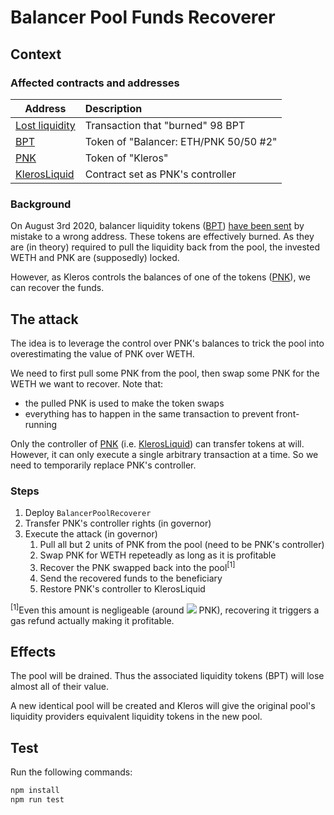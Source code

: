 # Balancer Pool Funds Recoverer

## Context

### Affected contracts and addresses

|                                                    Address                                                     | Description                           |
| -------------------------------------------------------------------------------------------------------------- |:------------------------------------- |
| [Lost liquidity](https://etherscan.io/tx/0xbb26dbc1a8da0a136d95276bf6193244ca07075db8fbb8a9d56cfdd90571af90)   | Transaction that "burned" 98 BPT      |
| [BPT](https://etherscan.io/token/0xc81d50c17754b379f1088574cf723be4fb00307d)                                   | Token of "Balancer: ETH/PNK 50/50 #2" |
| [PNK](https://etherscan.io/token/0x93ed3fbe21207ec2e8f2d3c3de6e058cb73bc04d)                                   | Token of "Kleros"                     |
| [KlerosLiquid](https://etherscan.io/address/0x988b3a538b618c7a603e1c11ab82cd16dbe28069)                        | Contract set as PNK's controller      |

### Background

On August 3rd 2020, balancer liquidity tokens ([BPT](https://etherscan.io/token/0xc81d50c17754b379f1088574cf723be4fb00307d)) [have been sent](https://etherscan.io/tx/0xbb26dbc1a8da0a136d95276bf6193244ca07075db8fbb8a9d56cfdd90571af90) by mistake to a wrong address.
These tokens are effectively burned. As they are (in theory) required to pull the liquidity back from the pool, the invested WETH and PNK are (supposedly) locked.

However, as Kleros controls the balances of one of the tokens ([PNK](https://etherscan.io/token/0x93ed3fbe21207ec2e8f2d3c3de6e058cb73bc04d)), we can recover the funds.

## The attack

The idea is to leverage the control over PNK's balances to trick the pool into overestimating the value of PNK over WETH.

We need to first pull some PNK from the pool, then swap some PNK for the WETH we want to recover. Note that:
- the pulled PNK is used to make the token swaps
- everything has to happen in the same transaction to prevent front-running

Only the controller of [PNK](https://etherscan.io/token/0x93ed3fbe21207ec2e8f2d3c3de6e058cb73bc04d) (i.e. [KlerosLiquid](https://etherscan.io/address/0x988b3a538b618c7a603e1c11ab82cd16dbe28069)) can transfer tokens at will. However, it can only execute a single arbitrary transaction at a time. So we need to temporarily replace PNK's controller.

### Steps

1. Deploy `BalancerPoolRecoverer`
1. Transfer PNK's controller rights (in governor)
1. Execute the attack (in governor)
    1. Pull all but 2 units of PNK from the pool (need to be PNK's controller)
    1. Swap PNK for WETH repeteadly as long as it is profitable
    1. Recover the PNK swapped back into the pool<sup>[1]</sup>
    1. Send the recovered funds to the beneficiary
    1. Restore PNK's controller to KlerosLiquid

<sup>[1]</sup>Even this amount is negligeable (around <img src="https://latex.codecogs.com/svg.latex?{10}^{-12}"/> PNK), recovering it triggers a gas refund actually making it profitable.

## Effects

The pool will be drained. Thus the associated liquidity tokens (BPT) will lose almost all of their value.

A new identical pool will be created and Kleros will give the original pool's liquidity providers equivalent liquidity tokens in the new pool.

## Test

Run the following commands:

```sh
npm install
npm run test
```
